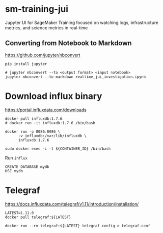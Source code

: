 # sm-training-jui
Jupyter UI for SageMaker Training focused on watching logs, infrastructure metrics, and science metrics in real-time

## Converting from Notebook to Markdown

https://github.com/jupyter/nbconvert

```
pip install jupyter

# jupyter nbconvert --to <output format> <input notebook>
jupyter nbconvert --to markdown realtime_jui_investigation.ipynb

```

# Download influx binary

https://portal.influxdata.com/downloads

```
docker pull influxdb:1.7.6
# docker run -it influxdb:1.7.6 /bin/bash

docker run -p 8086:8086 \
      -v influxdb:/var/lib/influxdb \
      influxdb:1.7.6
      
sudo docker exec -i -t ${CONTAINER_ID} /bin/bash
```

Run `influx`

```
CREATE DATABASE mydb
USE mydb
```

# Telegraf

https://docs.influxdata.com/telegraf/v1.11/introduction/installation/

```
LATEST=1.11.0
docker pull telegraf:${LATEST}

docker run --rm telegraf:${LATEST} telegraf config > telegraf.conf
```